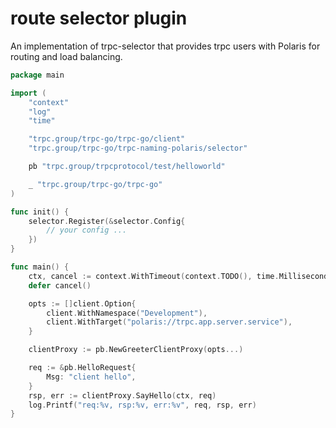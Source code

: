 # route selector plugin

An implementation of trpc-selector that provides trpc users with Polaris for routing and load balancing.
```go
package main

import (
	"context"
	"log"
	"time"

	"trpc.group/trpc-go/trpc-go/client"
	"trpc.group/trpc-go/trpc-naming-polaris/selector"

	pb "trpc.group/trpcprotocol/test/helloworld"

	_ "trpc.group/trpc-go/trpc-go"
)

func init() {
	selector.Register(&selector.Config{
		// your config ...
    })
}

func main() {
	ctx, cancel := context.WithTimeout(context.TODO(), time.Millisecond*2000)
	defer cancel()

	opts := []client.Option{
		client.WithNamespace("Development"),
		client.WithTarget("polaris://trpc.app.server.service"),
	}

	clientProxy := pb.NewGreeterClientProxy(opts...)

	req := &pb.HelloRequest{
		Msg: "client hello",
	}
	rsp, err := clientProxy.SayHello(ctx, req)
	log.Printf("req:%v, rsp:%v, err:%v", req, rsp, err)
}
```
